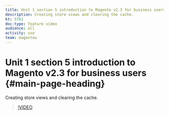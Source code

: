 ```yaml
---
title: Unit 1 section 5 introduction to Magento v2.3 for business users
description: Creating store views and clearing the cache.
kt: 5761
doc-type: feature video
audience: all
activity: use
team: magentou
---
```


# Unit 1 section 5 introduction to Magento v2.3 for business users {#main-page-heading}

Creating store views and clearing the cache.

>[!VIDEO](https://video.tv.adobe.com/v/35946)
